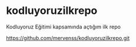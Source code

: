 # kodluyoruzilkrepo
Kodluyoruz Eğitimi kapsamında açtığım ilk repo

https://github.com/mervenss/kodluyoruzilkrepo.git
